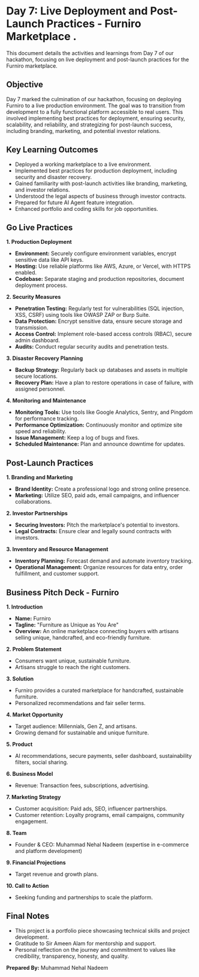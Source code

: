 # Day 7: Live Deployment and Post-Launch Practices - Furniro Marketplace .

This document details the activities and learnings from Day 7 of our hackathon, focusing on live deployment and post-launch practices for the Furniro marketplace.

## Objective

Day 7 marked the culmination of our hackathon, focusing on deploying Furniro to a live production environment.  The goal was to transition from development to a fully functional platform accessible to real users. This involved implementing best practices for deployment, ensuring security, scalability, and reliability, and strategizing for post-launch success, including branding, marketing, and potential investor relations.

## Key Learning Outcomes

*   Deployed a working marketplace to a live environment.
*   Implemented best practices for production deployment, including security and disaster recovery.
*   Gained familiarity with post-launch activities like branding, marketing, and investor relations.
*   Understood the legal aspects of business through investor contracts.
*   Prepared for future AI Agent feature integration.
*   Enhanced portfolio and coding skills for job opportunities.

## Go Live Practices

**1. Production Deployment**

*   **Environment:** Securely configure environment variables, encrypt sensitive data like API keys.
*   **Hosting:** Use reliable platforms like AWS, Azure, or Vercel, with HTTPS enabled.
*   **Codebase:** Separate staging and production repositories, document deployment process.

**2. Security Measures**

*   **Penetration Testing:** Regularly test for vulnerabilities (SQL injection, XSS, CSRF) using tools like OWASP ZAP or Burp Suite.
*   **Data Protection:** Encrypt sensitive data, ensure secure storage and transmission.
*   **Access Control:** Implement role-based access controls (RBAC), secure admin dashboard.
*   **Audits:** Conduct regular security audits and penetration tests.

**3. Disaster Recovery Planning**

*   **Backup Strategy:** Regularly back up databases and assets in multiple secure locations.
*   **Recovery Plan:** Have a plan to restore operations in case of failure, with assigned personnel.

**4. Monitoring and Maintenance**

*   **Monitoring Tools:** Use tools like Google Analytics, Sentry, and Pingdom for performance tracking.
*   **Performance Optimization:** Continuously monitor and optimize site speed and reliability.
*   **Issue Management:** Keep a log of bugs and fixes.
*   **Scheduled Maintenance:** Plan and announce downtime for updates.

## Post-Launch Practices

**1. Branding and Marketing**

*   **Brand Identity:** Create a professional logo and strong online presence.
*   **Marketing:** Utilize SEO, paid ads, email campaigns, and influencer collaborations.

**2. Investor Partnerships**

*   **Securing Investors:** Pitch the marketplace's potential to investors.
*   **Legal Contracts:** Ensure clear and legally sound contracts with investors.

**3. Inventory and Resource Management**

*   **Inventory Planning:** Forecast demand and automate inventory tracking.
*   **Operational Management:** Organize resources for data entry, order fulfillment, and customer support.

## Business Pitch Deck - Furniro

**1. Introduction**

*   **Name:** Furniro
*   **Tagline:** "Furniture as Unique as You Are"
*   **Overview:** An online marketplace connecting buyers with artisans selling unique, handcrafted, and eco-friendly furniture.

**2. Problem Statement**

*   Consumers want unique, sustainable furniture.
*   Artisans struggle to reach the right customers.

**3. Solution**

*   Furniro provides a curated marketplace for handcrafted, sustainable furniture.
*   Personalized recommendations and fair seller terms.

**4. Market Opportunity**

*   Target audience: Millennials, Gen Z, and artisans.
*   Growing demand for sustainable and unique furniture.

**5. Product**

*   AI recommendations, secure payments, seller dashboard, sustainability filters, social sharing.

**6. Business Model**

*   Revenue: Transaction fees, subscriptions, advertising.

**7. Marketing Strategy**

*   Customer acquisition: Paid ads, SEO, influencer partnerships.
*   Customer retention: Loyalty programs, email campaigns, community engagement.

**8. Team**

*   Founder & CEO: Muhammad Nehal Nadeem (expertise in e-commerce and platform development)

**9. Financial Projections**

*   Target revenue and growth plans.

**10. Call to Action**

*   Seeking funding and partnerships to scale the platform.

## Final Notes

*   This project is a portfolio piece showcasing technical skills and project development.
*   Gratitude to Sir Ameen Alam for mentorship and support.
*   Personal reflection on the journey and commitment to values like credibility, transparency, honesty, and quality.

**Prepared By:** Muhammad Nehal Nadeem
